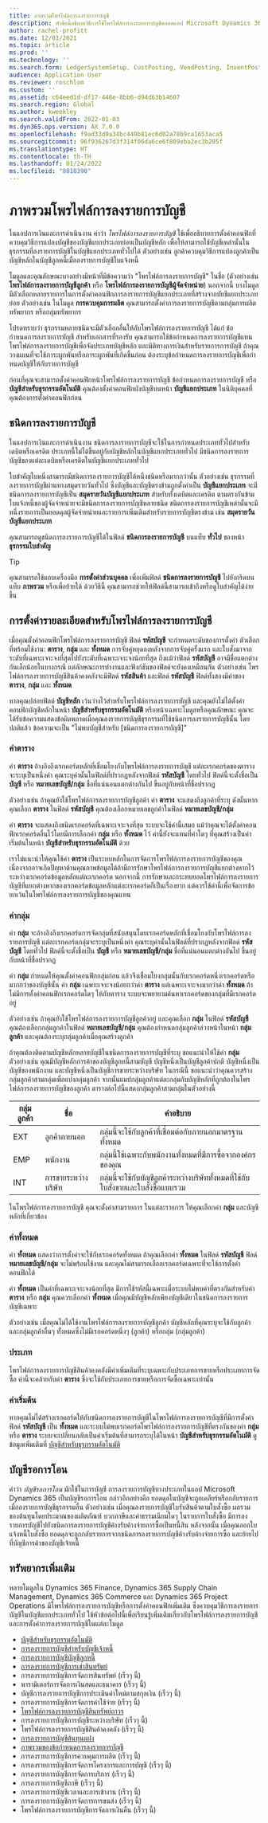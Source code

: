 ```yaml
---
title: ภาพรวมโพรไฟล์การลงรายการบัญชี
description: หัวข้อนี้อธิบายวิธีการใช้โพรไฟล์การลงรายการบัญชีตลอดแอป Microsoft Dynamics 365
author: rachel-profitt
ms.date: 12/03/2021
ms.topic: article
ms.prod: ''
ms.technology: ''
ms.search.form: LedgerSystemSetup, CustPosting, VendPosting, InventPosting, AssetPosting, ProjPosting, AssetLeasePostingAccounts, ProjCategory, ITMCostTypeTable, ProdGroup, WrkCtrTable, WrkCtrResourceGroup
audience: Application User
ms.reviewer: roschlom
ms.custom: ''
ms.assetid: c64eed1d-df17-448e-8bb6-d94d63b14607
ms.search.region: Global
ms.author: kweekley
ms.search.validFrom: 2022-01-03
ms.dyn365.ops.version: AX 7.0.0
ms.openlocfilehash: f9ad33d9a34bc449b81ec6d02a78b9ca1653aca5
ms.sourcegitcommit: 96f936267d3f314f06da6ce6f809eba2ec3b205f
ms.translationtype: HT
ms.contentlocale: th-TH
ms.lasthandoff: 01/24/2022
ms.locfileid: "8018390"
---
```

# <a name="posting-profiles-overview"></a>ภาพรวมโพรไฟล์การลงรายการบัญชี

ในแอปการเงินและการดำเนินงาน คำว่า *โพรไฟล์การลงรายการบัญชี* ใช้เพื่ออธิบายการตั้งค่าคอนฟิกที่ควบคุมวิธีการแปลงบัญชีของบัญชีแยกประเภทย่อยเป็นบัญชีหลัก เพื่อให้สามารถใช้บัญชีเหล่านั้นในธุรกรรมที่ลงรายการบัญชีในบัญชีแยกประเภททั่วไปได้ ตัวอย่างเช่น ลูกค้าควบคุมวิธีการแปลงลูกค้าเป็นบัญชีหลักในบัญชีลูกหนี้เมื่อลงรายการบัญชีใบแจ้งหนี้

โมดูลและคุณลักษณะบางอย่างมีหน้าที่มีข้อความว่า "โพรไฟล์การลงรายการบัญชี" ในชื่อ (ตัวอย่างเช่น **โพรไฟล์การลงรายการบัญชีลูกค้า** หรือ **โพรไฟล์การลงรายการบัญชีผู้จัดจำหน่าย**) นอกจากนี้ บางโมดูลมีตัวเลือกหลายรายการในการตั้งค่าคอนฟิกการลงรายการบัญชีแยกประเภทที่สร้างจากบัยชีแยกประเภทย่อย ตัวอย่างเช่น ในโมดูล **การควบคุมการผลิต** คุณสามารถตั้งค่าการลงรายการบัญชีตามกลุ่มการผลิต ทรัพยากร หรือกลุ่มทรัพยากร

โปรดทราบว่า ธุรกรรมหลายชนิดจะมีตัวเลือกอื่นให้กับโพรไฟล์การลงรายการบัญชี ได้แก่ ข้อกำหนดการลงรายการบัญชี สำหรับเอกสารที่รองรับ คุณสามารถใช้ข้อกำหนดการลงรายการบัญชีแทนโพรไฟล์การลงรายการบัญชีเพื่อจัดประเภทบัญชีหลัก และมิติทางการเงินสำหรับรายการการบัญชี ถ้าคุณวางแผนที่จะใช้ภาระผูกพันหรือภาระผูกพันที่เกิดขึ้นก่อน ต้องระบุข้อกำหนดการลงรายการบัญชีเพื่อกําหนดบัญชีให้กับรายการบัญชี

ก่อนที่คุณจะสามารถตั้งค่าคอนฟิกหน้าโพรไฟล์การลงรายการบัญชี ข้อกําหนดการลงรายการบัญชี หรือ **บัญชีสำหรับธุรกรรมอัตโนมัติ** คุณต้องตั้งค่าคอนฟิกผังบัญชีบนหน้า **บัญชีแยกประเภท** ในนิติบุคคลที่คุณต้องการตั้งค่าคอนฟิกก่อน

## <a name="posting-types"></a>ชนิดการลงรายการบัญชี

ในแอปการเงินและการดำเนินงาน ชนิดการลงรายการบัญชีจะใช้ในการกําหนดประเภททั่วไปสำหรับเดบิตหรือเครดิต ประเภทนี้ไม่ได้ขึ้นอยู่กับบัญชีหลักในบัญชีแยกประเภททั่วไป มีชนิดการลงรายการบัญชีของแต่ละเดบิตหรือเครดิตในบัญชีแยกประเภททั่วไป

ใบสำคัญใบหนึ่งสามารถมีชนิดการลงรายการบัญชีได้หนึ่งชนิดหรือมากกว่านั้น ตัวอย่างเช่น ธุรกรรมที่ลงรายการบัญชีผ่านทางสมุดรายวันทั่วไป ซึ่งบัญชีและบัญชีตรงข้ามถูกตั้งค่าเป็น **บัญชีแยกประเภท** จะมีชนิดการลงรายการบัญชีเป็น **สมุดรายวันบัญชีแยกประเภท** สำหรับทั้งเดบิตและเครดิต ตามตรงกันข้าม ใบแจ้งหนี้ของผู้จัดจำหน่ายจะมีชนิดการลงรายการบัญชีหลายชนิด ชนิดการลงรายการบัญชีเหล่านั้นจะมีหนึ่งรายการเป็นยอดดุลผู้จัดจำหน่ายและรายการเพิ่มเติมสำหรับรายการบัญชีตรงข้าม เช่น **สมุดรายวันบัญชีแยกประเภท**

คุณสามารถดูชนิดการลงรายการบัญชีได้ในฟิลด์ **ชนิดการลงรายการบัญชี** บนแท็บ **ทั่วไป** ของหน้า **ธุรกรรมใบสำคัญ**

> [!TIP]
> คุณสามารถใช้แถบเครื่องมือ **การตั้งค่าส่วนบุคคล** เพื่อเพิ่มฟิลด์ **ชนิดการลงรายการบัญชี** ไปยังกริดบนแท็บ **ภาพรวม** หรือเพื่อย้ายได้ ด้วยวิธีนี้ คุณสามารถช่วยให้ฟิลด์นี้สามารถเข้าถึงหรือดูใบสำคัญได้ง่ายขึ้น

## <a name="detail-settings-for-a-posting-profile"></a>การตั้งค่ารายละเอียดสำหรับโพรไฟล์การลงรายการบัญชี 

เมื่อคุณตั้งค่าคอนฟิกโพรไฟล์การลงรายการบัญชี ฟิลด์ **รหัสบัญชี** จะกําหนดระดับของการตั้งค่า ตัวเลือกที่พร้อมใช้งาน: **ตาราง**, **กลุ่ม** และ **ทั้งหมด** การจับคู่หยุดลงหลังจากการจับคู่ครั้งแรก และใบสั่งมาจากระดับที่เฉพาะเจาะจงที่สุดไปยังระดับที่เฉพาะเจาะจงน้อยที่สุด ถึงแม้ว่าฟิลด์ **รหัสบัญชี** อาจมีชื่อแตกต่างกันเล็กน้อยในบางกรณี แต่ลักษณะการทำงานและฟังก์ชันของฟิลด์จะยังคงเหมือนกัน ตัวอย่างเช่น โพรไฟล์การลงรายการบัญชีสินค้าคงคลังจะมีฟิลด์ **รหัสสินค้า** และฟิลด์ **รหัสบัญชี** ฟิลด์ทั้งสองมีค่าของ **ตาราง**, **กลุ่ม** และ **ทั้งหมด**

หากคุณปล่อยฟิลด์ **บัญชีหลัก** เว้นว่างไว้สำหรับโพรไฟล์การลงรายการบัญชี และคุณยังไม่ได้ตั้งค่าคอนฟิกบัญชีหลักในหน้า **บัญชีสำหรับธุรกรรมอัตโนมัติ** หรือหน้าเฉพาะโมดูลหรือคุณลักษณะ คุณจะได้รับข้อความแสดงข้อผิดพลาดเมื่อคุณลงรายการบัญชีธุรกรรมที่ใช้ชนิดการลงรายการบัญชีนั้น โดยปกติแล้ว ข้อความจะเป็น "ไม่พบบัญชีสำหรับ \[ชนิดการลงรายการบัญชี\]"

### <a name="table-value"></a>ค่าตาราง

ค่า **ตาราง** อ้างอิงถึงเรกคอร์ดหลักที่เชื่อมโยงกับโพรไฟล์การลงรายการบัญชี แต่ละเรกคอร์ดของตารางจะระบุเป็นหนึ่งค่า คุณระบุค่านั้นในฟิลด์ที่ปรากฏหลังจากฟิลด์ **รหัสบัญชี** โดยทั่วไป ฟิลด์นี้จะตั้งชื่อเป็น **บัญชี** หรือ **หมายเลขบัญชี/กลุ่ม** ชื่อที่แน่นอนแตกต่างกันไป ขึ้นอยู่กับหน้าที่ชื่อปรากฏ

ตัวอย่างเช่น ถ้าคุณยังใช้โพรไฟล์การลงรายการบัญชีลูกค้า ค่า **ตาราง** จะแสดงถึงลูกค้าที่ระบุ ดังนั้นหากคุณเลือก **ตาราง** ในฟิลด์ **รหัสบัญชี** คุณต้องเลือกหมายเลขลูกค้าในฟิลด์ **หมายเลขบัญชี/กลุ่ม**

ค่า **ตาราง** จะแสดงถึงชนิดเรกคอร์ดที่เฉพาะเจาะจงที่สุด ระบบจะใช้ค่านี้เสมอ แม้ว่าคุณจะได้ตั้งค่าคอนฟิกเรกคอร์ดอื่นไว้โดยมีการเลือกค่า **กลุ่ม** หรือ **ทั้งหมด** ไว้ ค่านี้ยังจะแทนที่ค่าใดๆ ที่คุณสร้างเป็นค่าเริ่มต้นในหน้า **บัญชีสำหรับธุรกรรมอัตโนมัติ** ด้วย

เราไม่แนะนำให้คุณใช้ค่า **ตาราง** เป็นระบบหลักในการจัดการโพรไฟล์การลงรายการบัญชีของคุณ เนื่องจากอาจเกิดปัญหาด้านคุณภาพข้อมูลได้ถ้ามีการรักษาโพรไฟล์การลงรายการบัญชีแยกต่างหากไว้ระหว่างเรกคอร์ดข้อมูลหลักแต่ละเรกคอร์ด นอกจากนี้ การรักษาและกระทบยอดโพรไฟล์การลงรายการบัญชีที่แยกต่างหากของเรกคอร์ดข้อมูลหลักแต่ละเรกคอร์ดก็เป็นเรื่องยาก แต่ควรใช้ค่านี้เพื่อจัดการข้อยกเว้นในโพรไฟล์การลงรายการบัญชีของคุณแทน

### <a name="group-value"></a>ค่ากลุ่ม

ค่า **กลุ่ม** จะอ้างอิงถึงเรกคอร์ดการจัดกลุ่มที่สนับสนุนโดยเรกคอร์ดหลักที่เชื่อมโยงกับโพรไฟล์การลงรายการบัญชี แต่ละเรกคอร์ดกลุ่มจะระบุเป็นหนึ่งค่า คุณระบุค่านั้นในฟิลด์ที่ปรากฏหลังจากฟิลด์ **รหัสบัญชี** โดยทั่วไป ฟิลด์นี้จะตั้งชื่อเป็น **บัญชี** หรือ **หมายเลขบัญชี/กลุ่ม** ชื่อที่แน่นอนแตกต่างกันไป ขึ้นอยู่กับหน้าที่ชื่อปรากฏ

ค่า **กลุ่ม** กําหนดให้คุณตั้งค่าคอนฟิกกลุ่มก่อน แล้วจึงเชื่อมโยงกลุ่มนั้นกับเรกคอร์ดหนึ่งเรกคอร์ดหรือมากกว่าของบัญชีนั้น ค่า **กลุ่ม** เฉพาะเจาะจงน้อยกว่าค่า **ตาราง** แต่เฉพาะเจาะจงมากว่าค่า **ทั้งหมด** ถ้าไม่มีการตั้งค่าคอนฟิกเรกคอร์ดใดๆ ให้กับตาราง ระบบจะพยายามค้นหาเรกคอร์ดของกลุ่มที่มีเรกคอร์ดอยู่

ตัวอย่างเช่น ถ้าคุณยังใช้โพรไฟล์การลงรายการบัญชีลูกค้าอยู่ และคุณเลือก **กลุ่ม** ในฟิลด์ **รหัสบัญชี** คุณต้องเลือกกลุ่มลูกค้าในฟิลด์ **หมายเลขบัญชี/กลุ่ม** คุณต้องกําหนดกลุ่มลูกค้าล่วงหน้าในหน้า **กลุ่มลูกค้า** และคุณต้องระบุกลุ่มลูกค้าเมื่อคุณสร้างลูกค้า

ถ้าคุณต้องติดตามบัญชีหลักหลายบัญชีในชนิดการลงรายการบัญชีที่ระบุ ขอแนะนำให้ใช้ค่า **กลุ่ม** ตัวอย่างเช่น คุณมีบัญชีหลักการค้าของบัญชีลูกหนี้สามบัญชี บัญชีหนึ่งเป็นบัญชีลูกค้าปกติ บัญชีหนึ่งเป็นบัญชีของพนักงาน และบัญชีหนึ่งเป็นบัญชีการขายระหว่างบริษัท ในกรณีนี้ ขอแนะนำว่าคุณควรสร้างกลุ่มลูกค้าสามกลุ่มเพื่อแบ่งกลุ่มลูกค้า จากนั้นแมปกลุ่มลูกค้าแต่ละกลุ่มกับบัญชีหลักที่ถูกต้องในโพรไฟล์การลงรายการบัญชีของลูกค้า ตารางต่อไปนี้แสดงกลุ่มลูกค้าสามกลุ่มในตัวอย่างนี้

| กลุ่มลูกค้า | ชื่อ | คำอธิบาย |
|----------------|------|-------------|
| EXT | ลูกค้าภายนอก | กลุ่มนี้จะใช้กับลูกค้าที่เชื่อมต่อกับภายนอกมาตรฐานทั้งหมด |
| EMP | พนักงาน | กลุ่มนี้ใช้เฉพาะกับพนักงานทั้งหมดที่มีการซื้อจากองค์กรของคุณ |
| INT | การขายระหว่างบริษัท | กลุ่มนี้จะใช้กับบัญชีลูกค้าระหว่างบริษัททั้งหมดที่ใช้กับใบสั่งขายและใบสั่งซื้อแบบรวม |

ในโพรไฟล์การลงรายการบัญชี คุณจะตั้งค่าสามรายการ ในแต่ละรายการ ให้คุณเลือกค่า **กลุ่ม** และบัญชีหลักที่เกี่ยวข้อง

### <a name="all-value"></a>ค่าทั้งหมด

ค่า **ทั้งหมด** แสดงว่าการตั้งค่าจะใช้กับเรกคอร์ดทั้งหมด ถ้าคุณเลือกค่า **ทั้งหมด** ในฟิลด์ **รหัสบัญชี** ฟิลด์ **หมายเลขบัญชี/กลุ่ม** จะไม่พร้อมใช้งาน และคุณไม่สามารถเลือกเรกคอร์ดเฉพาะที่จะใช้การตั้งค่าคอนฟิกได้

ค่า **ทั้งหมด** เป็นค่าที่เฉพาะเจาะจงน้อยที่สุด มีการใช้รหัสนี้เฉพาะเมื่อระบบไม่พบค่าที่ตรงกันสำหรับค่า **ตาราง** หรือ **กลุ่ม** คุณควรเลือกค่า **ทั้งหมด** เมื่อคุณมีบัญชีหลักเพียงบัญชีเดียวในชนิดการลงรายการบัญชีเฉพาะ

ตัวอย่างเช่น เมื่อคุณไม่ได้ใช้งานโพรไฟล์การลงรายการบัญชีลูกค้า บัญชีหลักที่คุณระบุจะใช้กับลูกค้าและกลุ่มลูกค้าอื่นๆ ทั้งหมดซึ่งไม่มีเรกคอร์ดหนึ่งๆ (ลูกค้า) หรือกลุ่ม (กลุ่มลูกค้า)

### <a name="category"></a>ประเภท

โพรไฟล์การลงรายการบัญชีสินค้าคงคลังมีค่าเพิ่มเติมที่ระบุเฉพาะกับประเภทการขายหรือประเภทการจัดซื้อ ค่านี้จะคล้ายกับค่า **ตาราง** ซึ่งจะใช้กับประเภทการขายหรือการจัดซื้อเฉพาะเท่านั้น

### <a name="default-value"></a>ค่าเริ่มต้น

หากคุณไม่ได้สร้างเรกคอร์ดให้กับชนิดการลงรายการบัญชีในโพรไฟล์การลงรายการบัญชีที่มีการตั้งค่าฟิลด์ **รหัสบัญชี** เป็น **ทั้งหมด** และระบบไม่พบเรกคอร์ดโพรไฟล์การลงรายการบัญชีที่ตรงกันของค่า **กลุ่ม** หรือ **ตาราง** ระบบจะเปลี่ยนกลับเป็นค่าเริ่มต้นที่สามารถระบุได้ในหน้า **บัญชีสำหรับธุรกรรมอัตโนมัติ** ดูข้อมูลเพิ่มเติมที่ [บัญชีสำหรับธุรกรรมอัตโนมัติ](accounts-for-auto-transactions.md)

## <a name="clearing-accounts"></a>บัญชีรอการโอน

คำว่า *บัญชีรอการโอน* มักใช้ในการบัญชี การลงรายการบัญชีบางประเภทในแอป Microsoft Dynamics 365 เป็นบัญชีรอการโอน กล่าวอีกอย่างคือ ยอดดุลในบัญชีจะถูกเคลียร์หรือกลับรายการเมื่อลงรายการบัญชีธุรกรรมอื่น ตัวอย่างเช่น เมื่อคุณลงรายการบัญชีใบรับสินค้าตามใบสั่งซื้อ ผลรวมของต้นทุนโดยประมาณของผลิตภัณฑ์ บวกภาษีและค่าธรรมเนียมใดๆ ในรายการใบสั่งซื้อ มีการลงรายการบัญชีไปยังชนิดการลงรายการบัญชีค้างรับค้างจ่ายการซื้อเป็นหนี้สิน หลังจากนั้น เมื่อคุณออกใบแจ้งหนี้ใบสั่งซื้อ ยอดดุลจะถูกกลับรายการจากชนิดการลงรายการบัญชีค้างรับค้างจ่ายการซื้อ และย้ายไปที่บัญชีการค้าของบัญชีเจ้าหนี้

## <a name="additional-resources"></a>ทรัพยากรเพิ่มเติม

หลายโมดูลใน Dynamics 365 Finance, Dynamics 365 Supply Chain Management, Dynamics 365 Commerce และ Dynamics 365 Project Operations มีโพรไฟล์การลงรายการบัญชีหรือการตั้งค่าคอนฟิกเพิ่มเติม ซึ่งควบคุมวิธีการลงรายการบัญชีในบัญชีแยกประเภททั่วไป ใช้หัวข้อต่อไปนี้เพื่อเรียนรู้เพิ่มเติมเกี่ยวกับโพรไฟล์การลงรายการบัญชีและการตั้งค่าการลงรายการบัญชีในแต่ละโมดูล

- [บัญชีสำหรับธุรกรรมอัตโนมัติ](accounts-for-auto-transactions.md)
- [การลงรายการบัญชีสำหรับบัญชีเจ้าหนี้](accts-payble-posting.md)
- [การลงรายการบัญชีบัญชีลูกหนี้](accts-recvble-posting.md)
- [การลงรายการบัญชีการเช่าสินทรัพย์](../asset-leasing/set-up-lease-posting-accts.md)
- การลงรายการบัญชีการจัดการสินทรัพย์ (เร็วๆ นี้)
- พารามิเตอร์การจัดการเงินสดและธนาคาร (เร็วๆ นี้)
- บัญชีการลงรายการบัญชีการประเมินค่าใหม่ตามสกุลเงิน (เร็วๆ นี้)
- การลงรายการบัญชีการจัดการค่าใช้จ่าย (เร็วๆ นี้)
- [โพรไฟล์การลงรายการบัญชีสินทรัพย์ถาวร](../fixed-assets/tasks/set-up-fixed-asset-posting-profiles.md)
- การลงรายการบัญชีการบัญชีระหว่างบริษัท (เร็วๆ นี้)
- โพรไฟล์การลงรายการบัญชีสินค้าคงคลัง (เร็วๆ นี้)
- [การลงรายการบัญชีต้นทุนแฝง](../../supply-chain/landed-cost/costing-parameters-setup.md)
- [ภาพรวมของข้อกำหนดการลงรายการบัญชี](posting-definitions.md)
- การลงรายการบัญชีการควบคุมการผลิต (เร็วๆ นี้)
- การลงรายการบัญชีการจัดการโครงการและการบัญชี (เร็วๆ นี้)
- การลงรายการบัญชีการจัดการบริการ (เร็วๆ นี้)
- การลงรายการบัญชีภาษี (เร็วๆ นี้)
- การลงรายการบัญชีเวลาและการเข้างาน (เร็วๆ นี้)
- การลงรายการบัญชีการจัดการการขนส่ง (เร็วๆ นี้)
- โพรไฟล์การลงรายการบัญชีการจัดการเงินคืน (เร็วๆ นี้)
